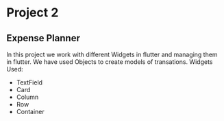 # Project 2
## Expense Planner
In this project we work with different Widgets in flutter and managing them in flutter.
We have used Objects to create models of transations.
Widgets Used:
- TextField
- Card
- Column
- Row
- Container
